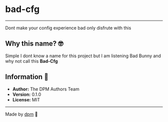 # bad-cfg

---

Dont make your config experience bad only disfrute with this

## Why this name? :nerd_face:

Simple I dont know a name for this project but I am listening Bad Bunny and why
not call this **Bad-Cfg**

## Information :book:

- **Author:** The DPM Authors Team
- **Version:** 0.1.0
- **License:** MIT

---

Made by [dpm](https://github.com/dpmland/dpm) :sauropod:
